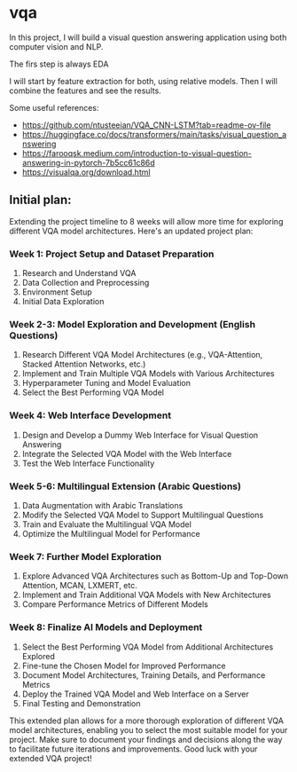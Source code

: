 # vqa

In this project, I will build a visual question answering application using both computer vision and NLP. 

The firs step is always EDA 

I will start by feature extraction for both, using relative models. Then I will combine the features and see the results. 

Some useful references: 
- https://github.com/ntusteeian/VQA_CNN-LSTM?tab=readme-ov-file
- https://huggingface.co/docs/transformers/main/tasks/visual_question_answering
- https://farooqsk.medium.com/introduction-to-visual-question-answering-in-pytorch-7b5cc61c86d
- https://visualqa.org/download.html



## Initial plan: 
Extending the project timeline to 8 weeks will allow more time for exploring different VQA model architectures. Here's an updated project plan:

### Week 1: Project Setup and Dataset Preparation
1. Research and Understand VQA
2. Data Collection and Preprocessing
3. Environment Setup
4. Initial Data Exploration

### Week 2-3: Model Exploration and Development (English Questions)
1. Research Different VQA Model Architectures (e.g., VQA-Attention, Stacked Attention Networks, etc.)
2. Implement and Train Multiple VQA Models with Various Architectures
3. Hyperparameter Tuning and Model Evaluation
4. Select the Best Performing VQA Model

### Week 4: Web Interface Development
1. Design and Develop a Dummy Web Interface for Visual Question Answering
2. Integrate the Selected VQA Model with the Web Interface
3. Test the Web Interface Functionality

### Week 5-6: Multilingual Extension (Arabic Questions)
1. Data Augmentation with Arabic Translations
2. Modify the Selected VQA Model to Support Multilingual Questions
3. Train and Evaluate the Multilingual VQA Model
4. Optimize the Multilingual Model for Performance

### Week 7: Further Model Exploration
1. Explore Advanced VQA Architectures such as Bottom-Up and Top-Down Attention, MCAN, LXMERT, etc.
2. Implement and Train Additional VQA Models with New Architectures
3. Compare Performance Metrics of Different Models

### Week 8: Finalize AI Models and Deployment
1. Select the Best Performing VQA Model from Additional Architectures Explored
2. Fine-tune the Chosen Model for Improved Performance
3. Document Model Architectures, Training Details, and Performance Metrics
4. Deploy the Trained VQA Model and Web Interface on a Server
5. Final Testing and Demonstration

This extended plan allows for a more thorough exploration of different VQA model architectures, enabling you to select the most suitable model for your project. Make sure to document your findings and decisions along the way to facilitate future iterations and improvements. Good luck with your extended VQA project!